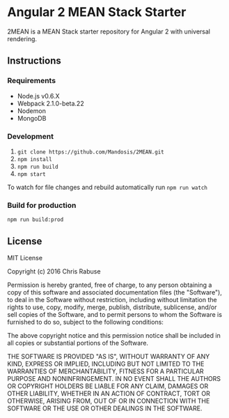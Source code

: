 # Angular 2 MEAN Stack Starter

2MEAN is a MEAN Stack starter repository for Angular 2 with universal rendering.

## Instructions

### Requirements
* Node.js v0.6.X
* Webpack 2.1.0-beta.22
* Nodemon
* MongoDB

### Development

1. `git clone https://github.com/Mandosis/2MEAN.git`
2. `npm install`
3. `npm run build` 
4. `npm start`

To watch for file changes and rebuild automatically run `npm run watch`

### Build for production

`npm run build:prod`

## License

MIT License

Copyright (c) 2016 Chris Rabuse

Permission is hereby granted, free of charge, to any person obtaining a copy
of this software and associated documentation files (the "Software"), to deal
in the Software without restriction, including without limitation the rights
to use, copy, modify, merge, publish, distribute, sublicense, and/or sell
copies of the Software, and to permit persons to whom the Software is
furnished to do so, subject to the following conditions:

The above copyright notice and this permission notice shall be included in all
copies or substantial portions of the Software.

THE SOFTWARE IS PROVIDED "AS IS", WITHOUT WARRANTY OF ANY KIND, EXPRESS OR
IMPLIED, INCLUDING BUT NOT LIMITED TO THE WARRANTIES OF MERCHANTABILITY,
FITNESS FOR A PARTICULAR PURPOSE AND NONINFRINGEMENT. IN NO EVENT SHALL THE
AUTHORS OR COPYRIGHT HOLDERS BE LIABLE FOR ANY CLAIM, DAMAGES OR OTHER
LIABILITY, WHETHER IN AN ACTION OF CONTRACT, TORT OR OTHERWISE, ARISING FROM,
OUT OF OR IN CONNECTION WITH THE SOFTWARE OR THE USE OR OTHER DEALINGS IN THE
SOFTWARE.
